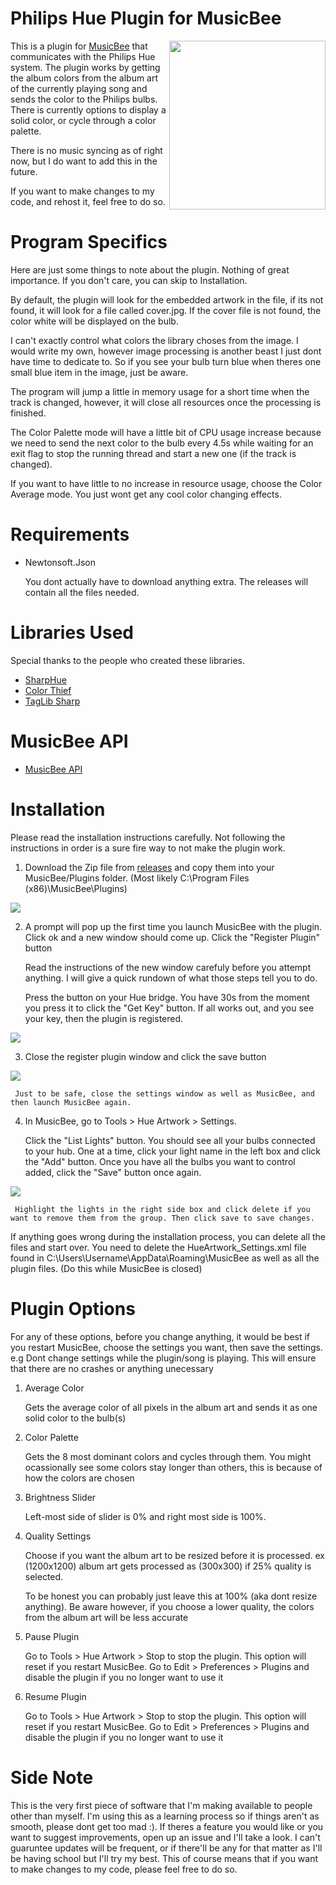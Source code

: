 # Philips Hue Plugin for MusicBee

<p > 
<img src="https://github.com/TroyFernandes/MusicBee-Philips-Hue/blob/setup-images/Setup%20Images/example.gif" width="250" height="270" align="right">
This is a plugin for <a href="https://getmusicbee.com/">MusicBee</a> that communicates with the Philips Hue system. The plugin works by getting the album colors from the album art of the currently playing song and sends the color to the Philips bulbs. There is currently options to display a solid color, or cycle through a color palette.
</p>




There is no music syncing as of right now, but I do want to add this in the future.

If you want to make changes to my code, and rehost it, feel free to do so.

# Program Specifics

Here are just some things to note about the plugin. Nothing of great importance. If you don't care, you can skip to Installation.

By default, the plugin will look for the embedded artwork in the file, if its not found, it will look for a file called cover.jpg. If the cover file is not found, the color white will be displayed on the bulb. 

I can't exactly control what colors the library choses from the image. I would write my own, however image processing is another beast I just dont have time to dedicate to. So if you see your bulb turn blue when theres one small blue item in the image, just be aware.

The program will jump a little in memory usage for a short time when the track is changed, however, it will close all resources once the processing is finished. 

The Color Palette mode will have a little bit of CPU usage increase because we need to send the next color to the bulb every 4.5s while waiting for an exit flag to stop the running thread and start a new one (if the track is changed).

If you want to have little to no increase in resource usage, choose the Color Average mode. You just wont get any cool color changing effects.

# Requirements
- Newtonsoft.Json

     You dont actually have to download anything extra. The releases will contain all the files needed. 



# Libraries Used
Special thanks to the people who created these libraries.

- [SharpHue](https://github.com/qJake/SharpHue)
- [Color Thief](https://github.com/lokesh/color-thief)
- [TagLib Sharp](https://github.com/mono/taglib-sharp)

# MusicBee API

- [MusicBee API](https://getmusicbee.com/forum/index.php?topic=1972.0)

# Installation
Please read the installation instructions carefully. Not following the instructions in order is a sure fire way to not make the plugin work. 
1) Download the Zip file from [releases](https://github.com/TroyFernandes/MusicBee-Philips-Hue/releases) and copy them into your MusicBee/Plugins folder. (Most likely C:\Program Files (x86)\MusicBee\Plugins)

![](https://github.com/TroyFernandes/MusicBee-Philips-Hue/blob/b184e55c9d2175e1fbb2d48f03de7ffa684b287c/Setup%20Images/copy%20over%20files.JPG)

2) A prompt will pop up the first time you launch MusicBee with the plugin. Click ok and a new window should come up. Click the "Register Plugin" button

     Read the instructions of the new window carefuly before you attempt anything. I will give a quick rundown of what those steps tell you to do.

     Press the button on your Hue bridge. You have 30s from the moment you press it to click the "Get Key" button. If all works out, and you see your key, then the plugin is registered.

![](https://github.com/TroyFernandes/MusicBee-Philips-Hue/blob/b184e55c9d2175e1fbb2d48f03de7ffa684b287c/Setup%20Images/register%20plugin.JPG)

3) Close the register plugin window and click the save button 

![](https://github.com/TroyFernandes/MusicBee-Philips-Hue/blob/b184e55c9d2175e1fbb2d48f03de7ffa684b287c/Setup%20Images/save%20settings.JPG)


     Just to be safe, close the settings window as well as MusicBee, and then launch MusicBee again.


4) In MusicBee, go to Tools > Hue Artwork > Settings.

     Click the "List Lights" button. You should see all your bulbs connected to your hub. One at a time, click your light name in the left box and click the "Add" button. Once you have all the bulbs you want to control added, click the "Save" button once again. 

![](https://github.com/TroyFernandes/MusicBee-Philips-Hue/blob/b184e55c9d2175e1fbb2d48f03de7ffa684b287c/Setup%20Images/list%20lights%20then%20add%20then%20save.JPG)

     Highlight the lights in the right side box and click delete if you want to remove them from the group. Then click save to save changes.
     
If anything goes wrong during the installation process, you can delete all the files and start over. You need to delete the HueArtwork_Settings.xml file found in C:\Users\Username\AppData\Roaming\MusicBee as well as all the plugin files. (Do this while MusicBee is closed)
 
# Plugin Options

For any of these options, before you change anything, it would be best if you restart MusicBee, choose the settings you want, then save the settings. e.g Dont change settings while the plugin/song is playing. This will ensure that there are no crashes or anything unecessary

1) Average Color

    Gets the average color of all pixels in the album art and sends it as one solid color to the bulb(s)
  
2) Color Palette

    Gets the 8 most dominant colors and cycles through them. You might ocassionally see some colors stay longer than others, this is because of how the colors are chosen
    
3) Brightness Slider

    Left-most side of slider is 0% and right most side is 100%. 
    
4) Quality Settings

    Choose if you want the album art to be resized before it is processed. ex (1200x1200) album art gets processed as (300x300) if 25% quality is selected. 
    
    To be honest you can probably just leave this at 100% (aka dont resize anything). Be aware however, if you choose a lower quality, the colors from the album art will be less accurate
    
5) Pause Plugin

    Go to Tools > Hue Artwork > Stop to stop the plugin. This option will reset if you restart MusicBee. Go to Edit > Preferences > Plugins and disable the plugin if you no longer want to use it
    
6) Resume Plugin

    Go to Tools > Hue Artwork > Stop to stop the plugin. This option will reset if you restart MusicBee. Go to Edit > Preferences > Plugins and disable the plugin if you no longer want to use it
    
# Side Note

This is the very first piece of software that I'm making available to people other than myself. I'm using this as a learning process so if things aren't as smooth, please dont get too mad :). If theres a feature you would like or you want to suggest improvements, open up an issue and I'll take a look. I can't guaruntee updates will be frequent, or if there'll be any for that matter as I'll be having school but I'll try my best. This of course means that if you want to make changes to my code, please feel free to do so.
